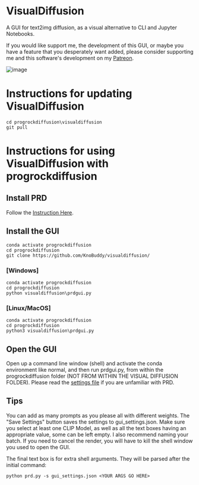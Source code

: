 # VisualDiffusion
A GUI for text2img diffusion, as a visual alternative to CLI and Jupyter Notebooks.

If you would like support me, the development of this GUI, or maybe you have a feature that you desperately want added, please consider supporting me and this software's development on my [Patreon](https://www.patreon.com/knobuddy).

![image](https://user-images.githubusercontent.com/64171756/185712214-a9a3e1be-ff46-44c7-9ebc-fca65e1090f5.png)

# Instructions for updating VisualDiffusion
```
cd progrockdiffusion\visualdiffusion
git pull
```

# Instructions for using VisualDiffusion with progrockdiffusion

## Install PRD

Follow the [Instruction Here](https://github.com/lowfuel/progrockdiffusion).
## Install the GUI
```
conda activate progrockdiffusion
cd progrockdiffusion
git clone https://github.com/KnoBuddy/visualdiffusion/
```
### [Windows]
```
conda activate progrockdiffusion
cd progrockdiffusion
python visualdiffusion\prdgui.py
```
### [Linux/MacOS]
```
conda activate progrockdiffusion
cd progrockdiffusion
python3 visualdiffusion\prdgui.py
```
## Open the GUI

Open up a command line window (shell) and activate the conda environment like normal, and then run prdgui.py, from within the progrockdiffusion folder (NOT FROM WITHIN THE VISUAL DIFFUSION FOLDER).
Please read the [settings file](SETTINGS.md) if you are unfamiliar with PRD.

## Tips
You can add as many prompts as you please all with different weights. The "Save Settings" button saves the settings to gui_settings.json.
Make sure you select at least one CLIP Model, as well as all the text boxes having an appropriate value, some can be left empty. I also recommend naming your batch. 
If you need to cancel the render, you will have to kill the shell window you used to open the GUI.

The final text box is for extra shell arguments. They will be parsed after the initial command:
```
python prd.py -s gui_settings.json <YOUR ARGS GO HERE>
```
